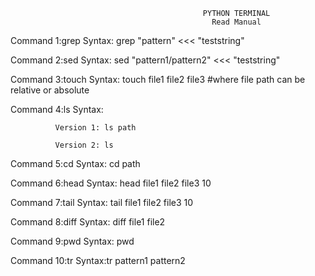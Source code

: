                                                PYTHON TERMINAL 
                                                 Read Manual

Command 1:grep
       Syntax: grep "pattern" <<< "teststring"
       
Command 2:sed
       Syntax: sed "pattern1/pattern2" <<< "teststring"

Command 3:touch
       Syntax: touch file1 file2 file3 
       #where file path can be relative or absolute

Command 4:ls
       Syntax:
       
              Version 1: ls path
              
              Version 2: ls

Command 5:cd
       Syntax:
              cd path
       
Command 6:head
       Syntax: head file1 file2 file3 10 

Command 7:tail
       Syntax: tail file1 file2 file3 10

Command 8:diff
       Syntax: diff file1 file2

Command 9:pwd
       Syntax: pwd

Command 10:tr
       Syntax:tr pattern1 pattern2